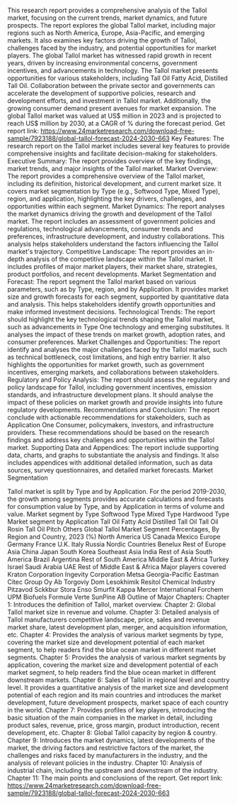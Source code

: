 This research report provides a comprehensive analysis of the Tallol market, focusing on the current trends, market dynamics, and future prospects. The report explores the global Tallol market, including major regions such as North America, Europe, Asia-Pacific, and emerging markets. It also examines key factors driving the growth of Tallol, challenges faced by the industry, and potential opportunities for market players.
The global Tallol market has witnessed rapid growth in recent years, driven by increasing environmental concerns, government incentives, and advancements in technology. The Tallol market presents opportunities for various stakeholders, including Tall Oil Fatty Acid, Distilled Tall Oil. Collaboration between the private sector and governments can accelerate the development of supportive policies, research and development efforts, and investment in Tallol market. Additionally, the growing consumer demand present avenues for market expansion.
The global Tallol market was valued at US$ million in 2023 and is projected to reach US$ million by 2030, at a CAGR of % during the forecast period.
Get report link: https://www.24marketresearch.com/download-free-sample/7923188/global-tallol-forecast-2024-2030-663
Key Features:
The research report on the Tallol market includes several key features to provide comprehensive insights and facilitate decision-making for stakeholders.
Executive Summary: The report provides overview of the key findings, market trends, and major insights of the Tallol market.
Market Overview: The report provides a comprehensive overview of the Tallol market, including its definition, historical development, and current market size. It covers market segmentation by Type (e.g., Softwood Type, Mixed Type), region, and application, highlighting the key drivers, challenges, and opportunities within each segment.
Market Dynamics: The report analyses the market dynamics driving the growth and development of the Tallol market. The report includes an assessment of government policies and regulations, technological advancements, consumer trends and preferences, infrastructure development, and industry collaborations. This analysis helps stakeholders understand the factors influencing the Tallol market's trajectory.
Competitive Landscape: The report provides an in-depth analysis of the competitive landscape within the Tallol market. It includes profiles of major market players, their market share, strategies, product portfolios, and recent developments.
Market Segmentation and Forecast: The report segment the Tallol market based on various parameters, such as by Type, region, and by Application. It provides market size and growth forecasts for each segment, supported by quantitative data and analysis. This helps stakeholders identify growth opportunities and make informed investment decisions.
Technological Trends: The report should highlight the key technological trends shaping the Tallol market, such as advancements in Type One technology and emerging substitutes. It analyses the impact of these trends on market growth, adoption rates, and consumer preferences.
Market Challenges and Opportunities: The report identify and analyses the major challenges faced by the Tallol market, such as technical bottleneck, cost limitations, and high entry barrier. It also highlights the opportunities for market growth, such as government incentives, emerging markets, and collaborations between stakeholders.
Regulatory and Policy Analysis: The report should assess the regulatory and policy landscape for Tallol, including government incentives, emission standards, and infrastructure development plans. It should analyse the impact of these policies on market growth and provide insights into future regulatory developments.
Recommendations and Conclusion: The report conclude with actionable recommendations for stakeholders, such as Application One Consumer, policymakers, investors, and infrastructure providers. These recommendations should be based on the research findings and address key challenges and opportunities within the Tallol market.
Supporting Data and Appendices: The report include supporting data, charts, and graphs to substantiate the analysis and findings. It also includes appendices with additional detailed information, such as data sources, survey questionnaires, and detailed market forecasts.
Market Segmentation

Tallol market is split by Type and by Application. For the period 2019-2030, the growth among segments provides accurate calculations and forecasts for consumption value by Type, and by Application in terms of volume and value.
Market segment by Type
Softwood Type
Mixed Type
Hardwood Type
Market segment by Application
Tall Oil Fatty Acid
Distilled Tall Oil
Tall Oil Rosin
Tall Oil Pitch
Others
Global Tallol Market Segment Percentages, By Region and Country, 2023 (%)
North America
US
Canada
Mexico
Europe
Germany
France
U.K.
Italy
Russia
Nordic Countries
Benelux
Rest of Europe
Asia
China
Japan
South Korea
Southeast Asia
India
Rest of Asia
South America
Brazil
Argentina
Rest of South America
Middle East & Africa
Turkey
Israel
Saudi Arabia
UAE
Rest of Middle East & Africa
Major players covered
Kraton Corporation
Ingevity Corporation
Metsa
Georgia-Pacific
Eastman
Citec Group Oy Ab
Torgoviy Dom Lesokhimik
Resitol Chemical Industry
Pitzavod
Sckkbur
Stora Enso
Smurfit Kappa
Mercer International
Forchem
UPM Biofuels
Formule Verte
SunPine AB
Outline of Major Chapters:
Chapter 1: Introduces the definition of Tallol, market overview.
Chapter 2: Global Tallol market size in revenue and volume.
Chapter 3: Detailed analysis of Tallol manufacturers competitive landscape, price, sales and revenue market share, latest development plan, merger, and acquisition information, etc.
Chapter 4: Provides the analysis of various market segments by type, covering the market size and development potential of each market segment, to help readers find the blue ocean market in different market segments.
Chapter 5: Provides the analysis of various market segments by application, covering the market size and development potential of each market segment, to help readers find the blue ocean market in different downstream markets.
Chapter 6: Sales of Tallol in regional level and country level. It provides a quantitative analysis of the market size and development potential of each region and its main countries and introduces the market development, future development prospects, market space of each country in the world.
Chapter 7: Provides profiles of key players, introducing the basic situation of the main companies in the market in detail, including product sales, revenue, price, gross margin, product introduction, recent development, etc.
Chapter 8: Global Tallol capacity by region & country.
Chapter 9: Introduces the market dynamics, latest developments of the market, the driving factors and restrictive factors of the market, the challenges and risks faced by manufacturers in the industry, and the analysis of relevant policies in the industry.
Chapter 10: Analysis of industrial chain, including the upstream and downstream of the industry.
Chapter 11: The main points and conclusions of the report.
Get report link: https://www.24marketresearch.com/download-free-sample/7923188/global-tallol-forecast-2024-2030-663
